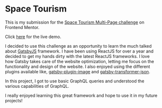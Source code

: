 # Space Tourism

This is my submission for the [Space Tourism Multi-Page
challenge](https://www.frontendmentor.io/challenges/space-tourism-multipage-website-gRWj1URZ3/hub/space-tourism-multipage-website-63ZRYlngr) on Frontend Mentor.

Click [here](https://its-space-tourism.netlify.app/) for the live demo.

I decided to use this challenge as an opportunity to learn
the much talked about [GatsbyJS](https://www.gatsbyjs.com/) framework. I have been using
ReactJS for over a year and decided to get my hands dirty with
the latest ReactJS frameworks. I love how Gatsby takes care of
the website optimization, letting me focus on the functionality and design
of the website. I also enjoyed using the different plugins available like,
[gatsby-plugin-image](https://www.gatsbyjs.com/plugins/gatsby-plugin-image) and
[gatsby-transformer-json](https://www.gatsbyjs.com/plugins/gatsby-transformer-json/).

In this project, I got to use basic GraphQL queries and understood
the various capabilities of GraphQL.

I really enjoyed learning this great framework and hope to use it
in my future projects!
